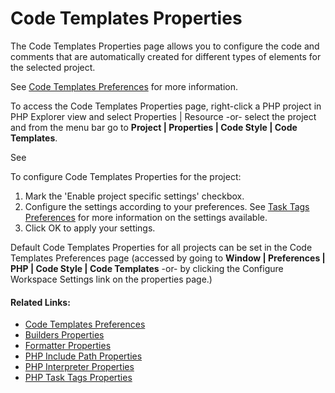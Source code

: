 # Code Templates Properties

<!--context:code_templates_properties-->

The Code Templates Properties page allows you to configure the code and comments that are automatically created for different types of elements for the selected project.

See [Code Templates Preferences](../../../032-reference/032-preferences/024-code_style_preferences/008-code_templates_preferences.md) for more information.

To access the Code Templates Properties page, right-click a PHP project in PHP Explorer view and select Properties | Resource -or- select the project and from the menu bar go to **Project | Properties | Code Style | Code Templates**.

See

<!--ref-start-->

To configure Code Templates Properties for the project:

 1. Mark the 'Enable project specific settings' checkbox.
 2. Configure the settings according to your preferences.  See [Task Tags Preferences](../../../032-reference/032-preferences/096-validation/008-task_tags.md) for more information on the settings available.
 3. Click OK to apply your settings.

<!--ref-end-->

Default Code Templates Properties for all projects can be set in the Code Templates Preferences page (accessed by going to **Window | Preferences | PHP | Code Style | Code Templates** -or- by clicking the Configure Workspace Settings link on the properties page.)

<!--links-start-->

#### Related Links:

 * [Code Templates Preferences](../../../032-reference/032-preferences/024-code_style_preferences/008-code_templates_preferences.md)
 * [Builders Properties](../../../032-reference/040-php_project_properties/016-builders_properties.md)
 * [Formatter Properties](016-formatter_properties.md)
 * [PHP Include Path Properties](../../../032-reference/040-php_project_properties/048-php_include_path_properties.md)
 * [PHP Interpreter Properties](../../../032-reference/040-php_project_properties/056-php_interpreter_properties.md)
 * [PHP Task Tags Properties](../../../032-reference/040-php_project_properties/064-php_task_tags_properties.md)

<!--links-end-->

